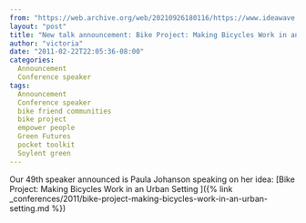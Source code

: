```yaml
---
from: "https://web.archive.org/web/20210926180116/https://www.ideawave.ca/new-talk-announcement-bike-project-making-bicycles-work-in-an-urban-setting/"
layout: "post"
title: "New talk announcement: Bike Project: Making Bicycles Work in an Urban Setting"
author: "victoria"
date: "2011-02-22T22:05:36-08:00"
categories:
  Announcement
  Conference speaker
tags: 
  Announcement
  Conference speaker
  bike friend communities
  bike project
  empower people
  Green Futures
  pocket toolkit
  Soylent green
---
```


Our 49th speaker announced is Paula Johanson speaking on her idea: [Bike Project: Making Bicycles Work in an Urban Setting ]({% link _conferences/2011/bike-project-making-bicycles-work-in-an-urban-setting.md %})

